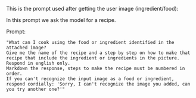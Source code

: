 This is the prompt used after getting the user image (ingredient/food):

In this prompt we ask the model for a recipe.

Prompt:
```
"What can I cook using the food or ingredient identified in the attached image?
Give me the name of the recipe and a step by step on how to make that recipe that include the ingredient or ingredients in the picture. 
Respond in english only. 
Markdown the response, steps to make the recipe must be numbered in order. 
If you can't recognize the input image as a food or ingredient, respond cordially: 'Sorry, I can't recognize the image you added, can you try another one?'"
```
